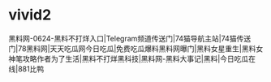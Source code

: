 # vivid2
黑料网-0624-黑料不打烊入口|Telegram频道传送门|74猫导航主站|74猫传送门|78黑料网|天天吃瓜网今日吃瓜|免费吃瓜爆料黑料网曝门|黑料女星重生|黑料女神笔攻略作者为了生活|黑料不打烊黑科技|黑料网-黑料大事记|黑料|今日吃瓜在线|881比鸭
